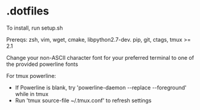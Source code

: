 # .dotfiles

To install, run setup.sh

Prereqs: zsh, vim, wget, cmake, libpython2.7-dev. pip, git, ctags, tmux >= 2.1

Change your non-ASCII character font for your preferred terminal to one of the provided powerline fonts

For tmux powerline:
- If Powerline is blank, try 'powerline-daemon --replace --foreground' while in tmux
- Run 'tmux source-file ~/.tmux.conf' to refresh settings
